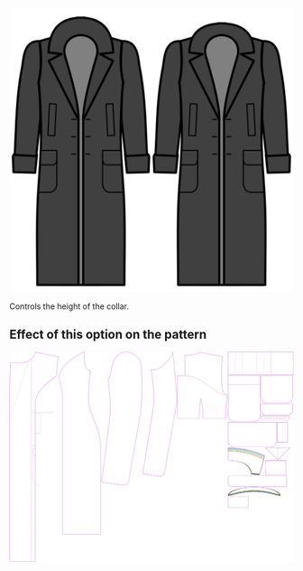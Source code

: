 ![Collar height](collarheight.svg)

Controls the height of the collar.

## Effect of this option on the pattern

![This image shows the effect of this option by superimposing several variants that have a different value for this option](carlita_collarheight_sample.svg "Effect of this option on the pattern")
